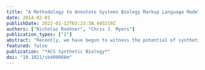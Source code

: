```yaml
---
title: "A Methodology to Annotate Systems Biology Markup Language Models with the Synthetic Biology Open Language"
date: 2014-02-01
publishDate: 2022-01-12T03:23:30.445219Z
authors: ["Nicholas Roehner", "Chris J. Myers"]
publication_types: ["2"]
abstract: "Recently, we have begun to witness the potential of synthetic biology, noted here in the form of bacteria and yeast that have been genetically engineered to produce biofuels, manufacture drug precursors, and even invade tumor cells. The success of these projects, however, has often failed in translation and application to new projects, a problem exacerbated by a lack of engineering standards that combine descriptions of the structure and function of DNA. To address this need, this paper describes a methodology to connect the systems biology markup language (SBML) to the synthetic biology open language (SBOL), existing standards that describe biochemical models and DNA components, respectively. Our methodology involves first annotating SBML model elements such as species and reactions with SBOL DNA components. A graph is then constructed from the model, with vertices corresponding to elements within the model and edges corresponding to the cause-and-effect relationships between these elements. Lastly, the graph is traversed to assemble the annotating DNA components into a composite DNA component, which is used to annotate the model itself and can be referenced by other composite models and DNA components. In this way, our methodology can be used to build up a hierarchical library of models annotated with DNA components. Such a library is a useful input to any future genetic technology mapping algorithm that would automate the process of composing DNA components to satisfy a behavioral specification. Our methodology for SBML-to-SBOL annotation is implemented in the latest version of our genetic design automation (GDA) software tool, iBioSim."
featured: false
publication: "*ACS Synthetic Biology*"
doi: "10.1021/sb400066m"
---
```


